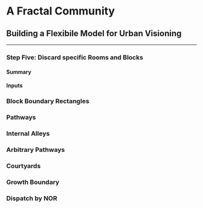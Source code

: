 # A Fractal Community
## Building a Flexibile Model for Urban Visioning
---

### Step Five: Discard specific Rooms and Blocks

#### Summary


#### Inputs


### Block Boundary Rectangles


### Pathways


### Internal Alleys


### Arbitrary Pathways


### Courtyards


### Growth Boundary


### Dispatch by NOR


